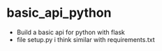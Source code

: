 # basic_api_python
+ Build a basic api for python with flask
+ file setup.py i think similar with requirements.txt
